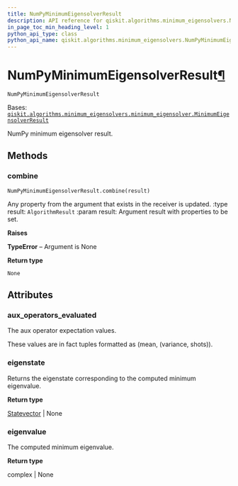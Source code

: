 ```yaml
---
title: NumPyMinimumEigensolverResult
description: API reference for qiskit.algorithms.minimum_eigensolvers.NumPyMinimumEigensolverResult
in_page_toc_min_heading_level: 1
python_api_type: class
python_api_name: qiskit.algorithms.minimum_eigensolvers.NumPyMinimumEigensolverResult
---
```


# NumPyMinimumEigensolverResult[¶](#numpyminimumeigensolverresult "Permalink to this headline")

<span id="qiskit.algorithms.minimum_eigensolvers.NumPyMinimumEigensolverResult" />

`NumPyMinimumEigensolverResult`

Bases: [`qiskit.algorithms.minimum_eigensolvers.minimum_eigensolver.MinimumEigensolverResult`](qiskit.algorithms.minimum_eigensolvers.MinimumEigensolverResult "qiskit.algorithms.minimum_eigensolvers.minimum_eigensolver.MinimumEigensolverResult")

NumPy minimum eigensolver result.

## Methods

### combine

<span id="qiskit.algorithms.minimum_eigensolvers.NumPyMinimumEigensolverResult.combine" />

`NumPyMinimumEigensolverResult.combine(result)`

Any property from the argument that exists in the receiver is updated. :type result: `AlgorithmResult` :param result: Argument result with properties to be set.

**Raises**

**TypeError** – Argument is None

**Return type**

`None`

## Attributes

<span id="qiskit.algorithms.minimum_eigensolvers.NumPyMinimumEigensolverResult.aux_operators_evaluated" />

### aux\_operators\_evaluated

The aux operator expectation values.

These values are in fact tuples formatted as (mean, (variance, shots)).

<span id="qiskit.algorithms.minimum_eigensolvers.NumPyMinimumEigensolverResult.eigenstate" />

### eigenstate

Returns the eigenstate corresponding to the computed minimum eigenvalue.

**Return type**

[Statevector](qiskit.quantum_info.Statevector "qiskit.quantum_info.Statevector") | None

<span id="qiskit.algorithms.minimum_eigensolvers.NumPyMinimumEigensolverResult.eigenvalue" />

### eigenvalue

The computed minimum eigenvalue.

**Return type**

complex | None

